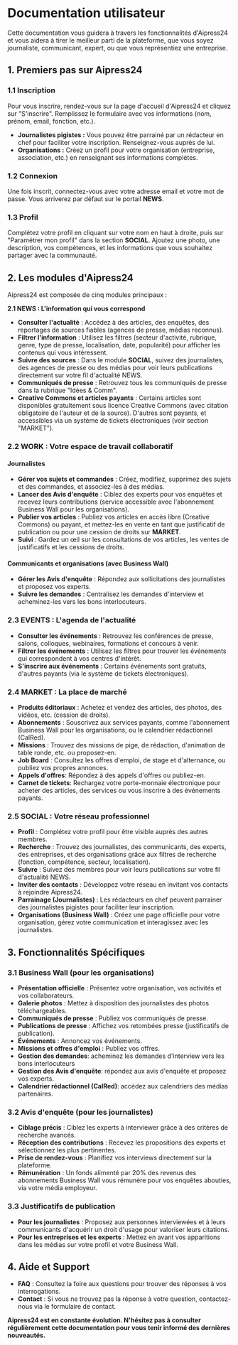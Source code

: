 # Documentation utilisateur

Cette documentation vous guidera à travers les fonctionnalités d'Aipress24 et vous aidera à tirer le meilleur parti de la plateforme, que vous soyez journaliste, communicant, expert, ou que vous représentiez une entreprise.

## 1. Premiers pas sur Aipress24

### 1.1 Inscription

Pour vous inscrire, rendez-vous sur la page d'accueil d'Aipress24 et cliquez sur "S'inscrire". Remplissez le formulaire avec vos informations (nom, prénom, email, fonction, etc.).

*   **Journalistes pigistes :** Vous pouvez être parrainé par un rédacteur en chef pour faciliter votre inscription. Renseignez-vous auprès de lui.
*   **Organisations :** Créez un profil pour votre organisation (entreprise, association, etc.) en renseignant ses informations complètes.

### 1.2 Connexion

Une fois inscrit, connectez-vous avec votre adresse email et votre mot de passe. Vous arriverez par défaut sur le portail **NEWS**.

### 1.3 Profil

Complétez votre profil en cliquant sur votre nom en haut à droite, puis sur "Paramétrer mon profil" dans la section **SOCIAL**. Ajoutez une photo, une description, vos compétences, et les informations que vous souhaitez partager avec la communauté.

## 2. Les modules d'Aipress24

Aipress24 est composée de cinq modules principaux :

**2.1 NEWS : L'information qui vous correspond**

*   **Consulter l'actualité** :  Accédez à des articles, des enquêtes, des reportages de sources fiables (agences de presse, médias reconnus).
*   **Filtrer l'information** :  Utilisez les filtres (secteur d'activité, rubrique, genre, type de presse, localisation, date, popularité) pour afficher les contenus qui vous intéressent.
*   **Suivre des sources** :  Dans le module **SOCIAL**, suivez des journalistes, des agences de presse ou des médias pour voir leurs publications directement sur votre fil d'actualité NEWS.
*   **Communiqués de presse** :  Retrouvez tous les communiqués de presse dans la rubrique "Idées & Comm".
*   **Creative Commons et articles payants** : Certains articles sont disponibles gratuitement sous licence Creative Commons (avec citation obligatoire de l'auteur et de la source). D'autres sont payants, et accessibles via un système de tickets électroniques (voir section "MARKET").

### 2.2 WORK : Votre espace de travail collaboratif

#### Journalistes

*   **Gérer vos sujets et commandes** :  Créez, modifiez, supprimez des sujets et des commandes, et associez-les à des médias.
*   **Lancer des Avis d'enquête** :  Ciblez des experts pour vos enquêtes et recevez leurs contributions (service accessible avec l'abonnement Business Wall pour les organisations).
*   **Publier vos articles** :  Publiez vos articles en accès libre (Creative Commons) ou payant, et mettez-les en vente en tant que justificatif de publication ou pour une cession de droits sur **MARKET**.
*   **Suivi** : Gardez un œil sur les consultations de vos articles, les ventes de justificatifs et les cessions de droits.

#### Communicants et organisations (avec Business Wall)

*   **Gérer les Avis d'enquête** : Répondez aux sollicitations des journalistes et proposez vos experts.
*   **Suivre les demandes** : Centralisez les demandes d'interview et acheminez-les vers les bons interlocuteurs.

### 2.3 EVENTS : L'agenda de l'actualité

*   **Consulter les événements** :  Retrouvez les conférences de presse, salons, colloques, webinaires, formations et concours à venir.
*   **Filtrer les événements** :  Utilisez les filtres pour trouver les événements qui correspondent à vos centres d'intérêt.
*   **S'inscrire aux événements** : Certains événements sont gratuits, d'autres payants (via le système de tickets électroniques).

### 2.4 MARKET : La place de marché

*   **Produits éditoriaux** : Achetez et vendez des articles, des photos, des vidéos, etc. (cession de droits).
*   **Abonnements** : Souscrivez aux services payants, comme l'abonnement Business Wall pour les organisations, ou le calendrier rédactionnel (CalRed).
*   **Missions** :  Trouvez des missions de pige, de rédaction, d'animation de table ronde, etc. ou proposez-en.
*   **Job Board** :  Consultez les offres d'emploi, de stage et d'alternance, ou publiez vos propres annonces.
*   **Appels d'offres**: Répondez à des appels d'offres ou publiez-en.
*   **Carnet de tickets**: Rechargez votre porte-monnaie électronique pour acheter des articles, des services ou vous inscrire à des événements payants.

### 2.5 SOCIAL : Votre réseau professionnel

*   **Profil** :  Complétez votre profil pour être visible auprès des autres membres.
*   **Recherche** :  Trouvez des journalistes, des communicants, des experts, des entreprises, et des organisations grâce aux filtres de recherche (fonction, compétence, secteur, localisation).
*   **Suivre** :  Suivez des membres pour voir leurs publications sur votre fil d'actualité NEWS.
*   **Inviter des contacts** :  Développez votre réseau en invitant vos contacts à rejoindre Aipress24.
*   **Parrainage (Journalistes)** : Les rédacteurs en chef peuvent parrainer des journalistes pigistes pour faciliter leur inscription.
*   **Organisations (Business Wall)** : Créez une page officielle pour votre organisation, gérez votre communication et interagissez avec les journalistes.

## 3. Fonctionnalités Spécifiques

### 3.1 Business Wall (pour les organisations)

*   **Présentation officielle** :  Présentez votre organisation, vos activités et vos collaborateurs.
*   **Galerie photos** :  Mettez à disposition des journalistes des photos téléchargeables.
*   **Communiqués de presse** :  Publiez vos communiqués de presse.
*   **Publications de presse** :  Affichez vos retombées presse (justificatifs de publication).
*   **Événements** :  Annoncez vos événements.
*   **Missions et offres d'emploi** :  Publiez vos offres.
* **Gestion des demandes**: acheminez les demandes d'interview vers les bons interlocuteurs
*   **Gestion des Avis d'enquête**: répondez aux avis d'enquête et proposez vos experts.
* **Calendrier rédactionnel (CalRed)**: accédez aux calendriers des médias partenaires.

### 3.2 Avis d'enquête (pour les journalistes)

*   **Ciblage précis** :  Ciblez les experts à interviewer grâce à des critères de recherche avancés.
*   **Réception des contributions** :  Recevez les propositions des experts et sélectionnez les plus pertinentes.
*   **Prise de rendez-vous** :  Planifiez vos interviews directement sur la plateforme.
*   **Rémunération** : Un fonds alimenté par 20% des revenus des abonnements Business Wall vous rémunère pour vos enquêtes abouties, via votre média employeur.

### 3.3 Justificatifs de publication

*   **Pour les journalistes** :  Proposez aux personnes interviewées et à leurs communicants d'acquérir un droit d'usage pour valoriser leurs citations.
*   **Pour les entreprises et les experts** :  Mettez en avant vos apparitions dans les médias sur votre profil et votre Business Wall.

## 4. Aide et Support

*   **FAQ** :  Consultez la foire aux questions pour trouver des réponses à vos interrogations.
*   **Contact** :  Si vous ne trouvez pas la réponse à votre question, contactez-nous via le formulaire de contact.


**Aipress24 est en constante évolution. N'hésitez pas à consulter régulièrement cette documentation pour vous tenir informé des dernières nouveautés.**
